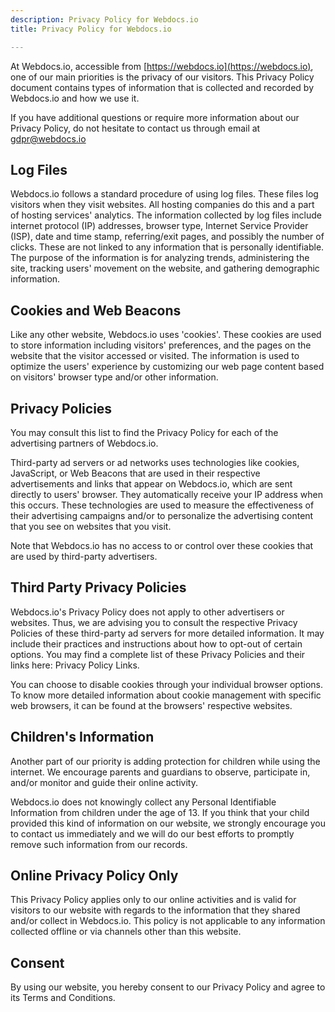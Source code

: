 ```yaml
---
description: Privacy Policy for Webdocs.io
title: Privacy Policy for Webdocs.io

---
```

At Webdocs.io, accessible from [https://webdocs.io](https://webdocs.io), one of our main priorities is the privacy of our visitors. This Privacy Policy document contains types of information that is collected and recorded by Webdocs.io and how we use it.

If you have additional questions or require more information about our Privacy Policy, do not hesitate to contact us through email at [gdpr@webdocs.io](mailto:gdpr@webdocs.io)

## Log Files

Webdocs.io follows a standard procedure of using log files. These files log visitors when they visit websites. All hosting companies do this and a part of hosting services' analytics. The information collected by log files include internet protocol (IP) addresses, browser type, Internet Service Provider (ISP), date and time stamp, referring/exit pages, and possibly the number of clicks. These are not linked to any information that is personally identifiable. The purpose of the information is for analyzing trends, administering the site, tracking users' movement on the website, and gathering demographic information.

## Cookies and Web Beacons

Like any other website, Webdocs.io uses 'cookies'. These cookies are used to store information including visitors' preferences, and the pages on the website that the visitor accessed or visited. The information is used to optimize the users' experience by customizing our web page content based on visitors' browser type and/or other information.

## Privacy Policies

You may consult this list to find the Privacy Policy for each of the advertising partners of Webdocs.io. 

Third-party ad servers or ad networks uses technologies like cookies, JavaScript, or Web Beacons that are used in their respective advertisements and links that appear on Webdocs.io, which are sent directly to users' browser. They automatically receive your IP address when this occurs. These technologies are used to measure the effectiveness of their advertising campaigns and/or to personalize the advertising content that you see on websites that you visit.

Note that Webdocs.io has no access to or control over these cookies that are used by third-party advertisers.

## Third Party Privacy Policies

Webdocs.io's Privacy Policy does not apply to other advertisers or websites. Thus, we are advising you to consult the respective Privacy Policies of these third-party ad servers for more detailed information. It may include their practices and instructions about how to opt-out of certain options. You may find a complete list of these Privacy Policies and their links here: Privacy Policy Links.

You can choose to disable cookies through your individual browser options. To know more detailed information about cookie management with specific web browsers, it can be found at the browsers' respective websites.

## Children's Information

Another part of our priority is adding protection for children while using the internet. We encourage parents and guardians to observe, participate in, and/or monitor and guide their online activity.

Webdocs.io does not knowingly collect any Personal Identifiable Information from children under the age of 13. If you think that your child provided this kind of information on our website, we strongly encourage you to contact us immediately and we will do our best efforts to promptly remove such information from our records.

## Online Privacy Policy Only

This Privacy Policy applies only to our online activities and is valid for visitors to our website with regards to the information that they shared and/or collect in Webdocs.io. This policy is not applicable to any information collected offline or via channels other than this website.

## Consent

By using our website, you hereby consent to our Privacy Policy and agree to its Terms and Conditions.